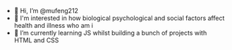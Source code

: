 - 👋 Hi, I’m @mufeng212
- 👀 I'm interested in how biological psychological and social factors affect health and illness who am i
- 🌱 I’m currently learning JS whilst building a bunch of projects with HTML and CSS
<!---
mufeng212/mufeng212 is a ✨ special ✨ repository because its `README.md` (this file) appears on your GitHub profile.
You can click the Preview link to take a look at your changes.
--->

